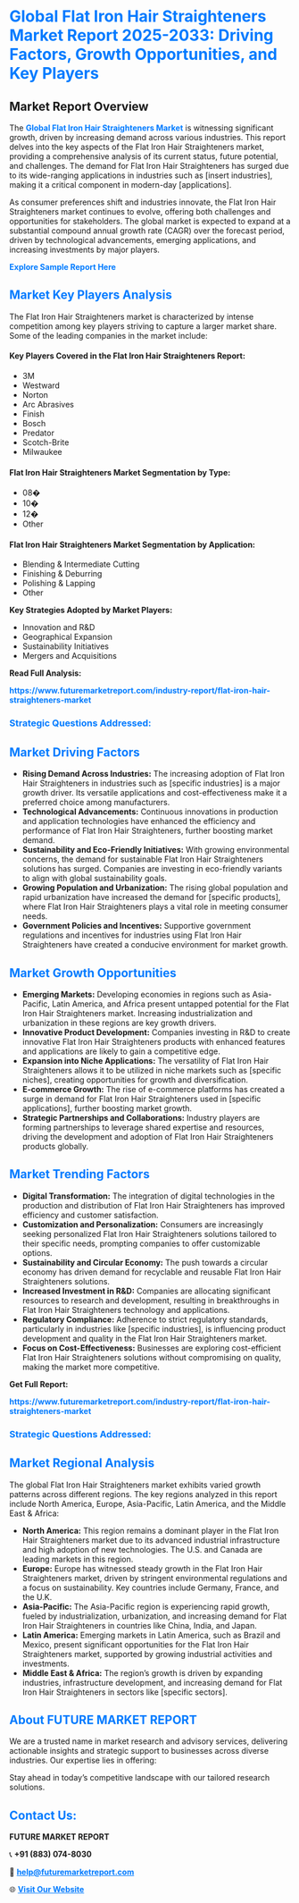 <h1 style="color: #007BFF;">Global Flat Iron Hair Straighteners Market Report 2025-2033: Driving Factors, Growth Opportunities, and Key Players</h1>

<section id="overview">
<h2>Market Report Overview</h2>
<p>The <a href="https://www.futuremarketreport.com/industry-report/flat-iron-hair-straighteners-market" style="color: #007BFF; text-decoration: none;"><strong>Global Flat Iron Hair Straighteners Market</strong></a> is witnessing significant growth, driven by increasing demand across various industries. This report delves into the key aspects of the Flat Iron Hair Straighteners market, providing a comprehensive analysis of its current status, future potential, and challenges. The demand for Flat Iron Hair Straighteners has surged due to its wide-ranging applications in industries such as [insert industries], making it a critical component in modern-day [applications].</p>
<p>As consumer preferences shift and industries innovate, the Flat Iron Hair Straighteners market continues to evolve, offering both challenges and opportunities for stakeholders. The global market is expected to expand at a substantial compound annual growth rate (CAGR) over the forecast period, driven by technological advancements, emerging applications, and increasing investments by major players.</p>
</section>

<section id="overview">
<p><a href="https://www.futuremarketreport.com/request-sample/reportId=32419" style="color: #007BFF; text-decoration: none;"><strong>Explore Sample Report Here</strong></a></p>
</section>

<section id="key-players">
<h2 style="color: #007BFF;">Market Key Players Analysis</h2>
<p>The Flat Iron Hair Straighteners market is characterized by intense competition among key players striving to capture a larger market share. Some of the leading companies in the market include:</p>
<h4>Key Players Covered in the Flat Iron Hair Straighteners Report:</h4>
<ul><li>3M</li><li>Westward</li><li>Norton</li><li>Arc Abrasives</li><li>Finish</li><li>Bosch</li><li>Predator</li><li>Scotch-Brite</li><li>Milwaukee</li></ul>
<h4>Flat Iron Hair Straighteners Market Segmentation by Type:</h4>
<ul><li>08�</li><li>10�</li><li>12�</li><li>Other</li></ul>

<h4>Flat Iron Hair Straighteners Market Segmentation by Application:</h4>
<ul><li>Blending &amp; Intermediate Cutting</li><li>Finishing &amp; Deburring</li><li>Polishing &amp; Lapping</li><li>Other</li></ul>
<p><strong>Key Strategies Adopted by Market Players:</strong></p>
<ul>
<li>Innovation and R&D</li>
<li>Geographical Expansion</li>
<li>Sustainability Initiatives</li>
<li>Mergers and Acquisitions</li>
</ul>
</section>

<section>
<p><strong>Read Full Analysis: </strong></p><a href="https://www.futuremarketreport.com/industry-report/flat-iron-hair-straighteners-market" style="color: #007BFF; text-decoration: none;"><strong>https://www.futuremarketreport.com/industry-report/flat-iron-hair-straighteners-market</strong></a>
<h3 style="color: #007BFF;">Strategic Questions Addressed:</h3>
</section>

<section id="driving-factors">
<h2 style="color: #007BFF;">Market Driving Factors</h2>
<ul>
<li><strong>Rising Demand Across Industries:</strong> The increasing adoption of Flat Iron Hair Straighteners in industries such as [specific industries] is a major growth driver. Its versatile applications and cost-effectiveness make it a preferred choice among manufacturers.</li>
<li><strong>Technological Advancements:</strong> Continuous innovations in production and application technologies have enhanced the efficiency and performance of Flat Iron Hair Straighteners, further boosting market demand.</li>
<li><strong>Sustainability and Eco-Friendly Initiatives:</strong> With growing environmental concerns, the demand for sustainable Flat Iron Hair Straighteners solutions has surged. Companies are investing in eco-friendly variants to align with global sustainability goals.</li>
<li><strong>Growing Population and Urbanization:</strong> The rising global population and rapid urbanization have increased the demand for [specific products], where Flat Iron Hair Straighteners plays a vital role in meeting consumer needs.</li>
<li><strong>Government Policies and Incentives:</strong> Supportive government regulations and incentives for industries using Flat Iron Hair Straighteners have created a conducive environment for market growth.</li>
</ul>
</section>

<section id="growth-opportunities">
<h2 style="color: #007BFF;">Market Growth Opportunities</h2>
<ul>
<li><strong>Emerging Markets:</strong> Developing economies in regions such as Asia-Pacific, Latin America, and Africa present untapped potential for the Flat Iron Hair Straighteners market. Increasing industrialization and urbanization in these regions are key growth drivers.</li>
<li><strong>Innovative Product Development:</strong> Companies investing in R&D to create innovative Flat Iron Hair Straighteners products with enhanced features and applications are likely to gain a competitive edge.</li>
<li><strong>Expansion into Niche Applications:</strong> The versatility of Flat Iron Hair Straighteners allows it to be utilized in niche markets such as [specific niches], creating opportunities for growth and diversification.</li>
<li><strong>E-commerce Growth:</strong> The rise of e-commerce platforms has created a surge in demand for Flat Iron Hair Straighteners used in [specific applications], further boosting market growth.</li>
<li><strong>Strategic Partnerships and Collaborations:</strong> Industry players are forming partnerships to leverage shared expertise and resources, driving the development and adoption of Flat Iron Hair Straighteners products globally.</li>
</ul>
</section>

<section id="trending-factors">
<h2 style="color: #007BFF;">Market Trending Factors</h2>
<ul>
<li><strong>Digital Transformation:</strong> The integration of digital technologies in the production and distribution of Flat Iron Hair Straighteners has improved efficiency and customer satisfaction.</li>
<li><strong>Customization and Personalization:</strong> Consumers are increasingly seeking personalized Flat Iron Hair Straighteners solutions tailored to their specific needs, prompting companies to offer customizable options.</li>
<li><strong>Sustainability and Circular Economy:</strong> The push towards a circular economy has driven demand for recyclable and reusable Flat Iron Hair Straighteners solutions.</li>
<li><strong>Increased Investment in R&D:</strong> Companies are allocating significant resources to research and development, resulting in breakthroughs in Flat Iron Hair Straighteners technology and applications.</li>
<li><strong>Regulatory Compliance:</strong> Adherence to strict regulatory standards, particularly in industries like [specific industries], is influencing product development and quality in the Flat Iron Hair Straighteners market.</li>
<li><strong>Focus on Cost-Effectiveness:</strong> Businesses are exploring cost-efficient Flat Iron Hair Straighteners solutions without compromising on quality, making the market more competitive.</li>
</ul>
</section>

<section>
<p><strong>Get Full Report: </strong></p><a href="https://www.futuremarketreport.com/industry-report/flat-iron-hair-straighteners-market" style="color: #007BFF; text-decoration: none;"><strong>https://www.futuremarketreport.com/industry-report/flat-iron-hair-straighteners-market</strong></a>
<h3 style="color: #007BFF;">Strategic Questions Addressed:</h3>
</section>


<section id="regional-analysis">
<h2 style="color: #007BFF;">Market Regional Analysis</h2>
<p>The global Flat Iron Hair Straighteners market exhibits varied growth patterns across different regions. The key regions analyzed in this report include North America, Europe, Asia-Pacific, Latin America, and the Middle East & Africa:</p>
<ul>
<li><strong>North America:</strong> This region remains a dominant player in the Flat Iron Hair Straighteners market due to its advanced industrial infrastructure and high adoption of new technologies. The U.S. and Canada are leading markets in this region.</li>
<li><strong>Europe:</strong> Europe has witnessed steady growth in the Flat Iron Hair Straighteners market, driven by stringent environmental regulations and a focus on sustainability. Key countries include Germany, France, and the U.K.</li>
<li><strong>Asia-Pacific:</strong> The Asia-Pacific region is experiencing rapid growth, fueled by industrialization, urbanization, and increasing demand for Flat Iron Hair Straighteners in countries like China, India, and Japan.</li>
<li><strong>Latin America:</strong> Emerging markets in Latin America, such as Brazil and Mexico, present significant opportunities for the Flat Iron Hair Straighteners market, supported by growing industrial activities and investments.</li>
<li><strong>Middle East & Africa:</strong> The region’s growth is driven by expanding industries, infrastructure development, and increasing demand for Flat Iron Hair Straighteners in sectors like [specific sectors].</li>
</ul>
</section>

<footer>
<h2 style="color: #007BFF;">About FUTURE MARKET REPORT</h2>
<p>We are a trusted name in market research and advisory services, delivering actionable insights and strategic support to businesses across diverse industries. Our expertise lies in offering:</p>

<p>Stay ahead in today’s competitive landscape with our tailored research solutions.</p>

<h2 style="color: #007BFF;">Contact Us:</h2>
<p><strong>FUTURE MARKET REPORT</strong></p>
<p>📞 <strong>+91 (883) 074-8030</strong></p>
<p>📧 <strong><a href="mailto:help@futuremarketreport.com" style="color: #007BFF;">help@futuremarketreport.com</a></strong></p>
<p>🌐 <strong><a href="https://www.futuremarketreport.com/" style="color: #007BFF;">Visit Our Website</a></strong></p>
</footer>